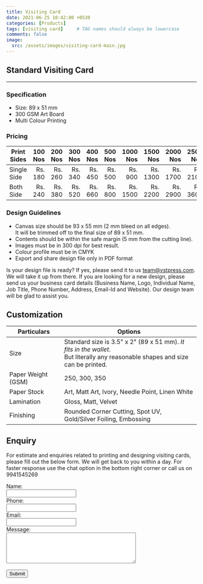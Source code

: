 ```yaml
---
title: Visiting Card
date: 2021-06-25 10:42:00 +0530
categories: [Products]
tags: [visiting card]     # TAG names should always be lowercase
comments: false
image:
  src: /assets/images/visiting-card-main.jpg
---
```

## Standard Visiting Card
---

### Specification
- Size: 89 x 51 mm
- 300 GSM Art Board
- Multi Colour Printing

### Pricing

| Print Sides | 100 Nos | 200 Nos | 300 Nos | 400 Nos | 500 Nos | 1000 Nos | 1500 Nos | 2000 Nos | 2500 Nos |
|-------------|--------:|--------:|--------:|--------:|--------:|---------:|---------:|---------:|---------:|
| Single Side | Rs. 180 | Rs. 260 | Rs. 340 | Rs. 450 | Rs. 500 |  Rs. 900 | Rs. 1300 | Rs. 1700 | Rs. 2100 |
| Both Side   | Rs. 240 | Rs. 380 | Rs. 520 | Rs. 660 | Rs. 800 | Rs. 1500 | Rs. 2200 | Rs. 2900 | Rs. 3600 |

### Design Guidelines
- Canvas size should be 93 x 55 mm (2 mm bleed on all edges).<br>It will be trimmed off to the final size of 89 x 51 mm. 
- Contents should be within the safe margin (5 mm from the cutting line).
- Images must be in 300 dpi for best result.
- Colour profile must be in CMYK
- Export and share design file only in PDF format 

Is your design file is ready? If yes, please send it to us <team@vstpress.com>. We will take it up from there. If you are looking for a new design, please send us your business card details (Business Name, Logo, Individual Name, Job Title, Phone Number, Address, Email-Id and Website). Our design team will be glad to assist you. 

## Customization

| Particulars        | Options                                                                                                                     |
|--------------------|-----------------------------------------------------------------------------------------------------------------------------|
| Size               | Standard size is 3.5" x 2" (89 x 51 mm). *It fits in the wallet*.<br>But literally any reasonable shapes and size can be printed. |
| Paper Weight (GSM) | 250, 300, 350                                                                                                               |
| Paper Stock        | Art, Matt Art, Ivory, Needle Point, Linen White                                                                             |
| Lamination         | Gloss, Matt, Velvet                                                                                                   |
| Finishing          | Rounded Corner Cutting, Spot UV, Gold/Silver Foiling, Embossing                                                             |

## Enquiry
For estimate and enquiries related to printing and designing visiting cards, please fill out the below form. We will get back to you within a day. For faster response use the chat option in the bottom right corner or call us on 9941545269

<form action="https://us-central1-vstpress-site.cloudfunctions.net/sendMail" method="POST">
  <label for="fname">Name:</label><br>
  <input type="text" id="fname" name="name"><br>
  <label for="phone">Phone:</label><br>
  <input type="tel" id="phone" name="phone"><br>
  <label for="email">Email:</label><br>
  <input type="email" id="email" name="email"><br>
  <label for="lname">Message:</label><br>
  <textarea name="message" cols="40" rows="5"></textarea><br><br>
  <input type="submit" value="Submit">
</form> 
